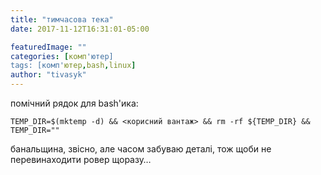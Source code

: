 ```yaml
---
title: "тимчасова тека"
date: 2017-11-12T16:31:01-05:00

featuredImage: ""
categories: [комп'ютер]
tags: [комп'ютер,bash,linux]
author: "tivasyk"
---
```


помічний рядок для bash'ика:

    TEMP_DIR=$(mktemp -d) && <корисний вантаж> && rm -rf ${TEMP_DIR} && TEMP_DIR=""

банальщина, звісно, але часом забуваю деталі, тож щоби не перевинаходити ровер щоразу… 
